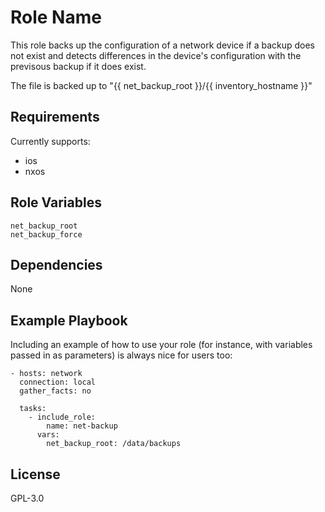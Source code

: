Role Name
=========

This role backs up the configuration of a network device if a backup does not exist and detects differences in the device's configuration with the previsous backup if it does exist.

The file is backed up to "{{ net_backup_root }}/{{ inventory_hostname }}"

Requirements
------------

Currently supports:
- ios
- nxos

Role Variables
--------------

    net_backup_root
    net_backup_force
    
Dependencies
------------

None

Example Playbook
----------------

Including an example of how to use your role (for instance, with variables passed in as parameters) is always nice for users too:

    - hosts: network
      connection: local
      gather_facts: no

      tasks:
        - include_role:
            name: net-backup
          vars:
            net_backup_root: /data/backups

License
-------

GPL-3.0
